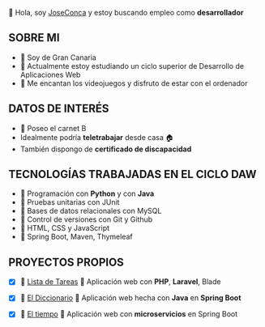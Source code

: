 👋 Hola, soy [JoseConca](https://www.linkedin.com/in/joseconca/) y estoy buscando empleo como **desarrollador**
## SOBRE MI
 - 🏡 Soy de Gran Canaria 
 - 🌱 Actualmente estoy estudiando un ciclo superior de Desarrollo de Aplicaciones Web
 - 💖 Me encantan los videojuegos y disfruto de estar con el ordenador

## DATOS DE INTERÉS
 - 🚗 Poseo el carnet B
 - Idealmente podría **teletrabajar** desde casa 🏠
 - También dispongo de **certificado de discapacidad**

## TECNOLOGÍAS TRABAJADAS EN EL CICLO DAW
 - 📓 Programación con **Python** y con **Java**
 - 📓 Pruebas unitarias con JUnit
 - 📓 Bases de datos relacionales con MySQL
 - 📓 Control de versiones con Git y Github
 - 📓 HTML, CSS y JavaScript
 - 📓 Spring Boot, Maven, Thymeleaf

## PROYECTOS PROPIOS
- [x] 🚀 [Lista de Tareas](https://github.com/JoseConca/lista-laravel-php) 📓 Aplicación web con **PHP**, **Laravel**, Blade
- [x] 🚀 [El Diccionario](https://github.com/JoseConca/daw-dsw-ElDiccionario) 📓 Aplicación web hecha con **Java** en **Spring Boot**
- [x] 🚀 [El tiempo](https://github.com/JoseConca/hubtiemponoticias-springboot-microservicios) 📓 Aplicación web con **microservicios** en Spring Boot
 

 

<!---
JoseConca/JoseConca is a ✨ special ✨ repository because its `README.md` (this file) appears on your GitHub profile.
You can click the Preview link to take a look at your changes.
--->
